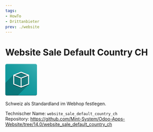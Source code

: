 ```yaml
---
tags:
- HowTo
- Drittanbieter
prev: ./website
---
```

# Website Sale Default Country CH
![icon_oms_box](assets/icon_oms_box.png)

Schweiz als Standardland im Webhop festlegen.

Technischer Name: `website_sale_default_country_ch`\
Repository: <https://github.com/Mint-System/Odoo-Apps-Website/tree/14.0/website_sale_default_country_ch>
